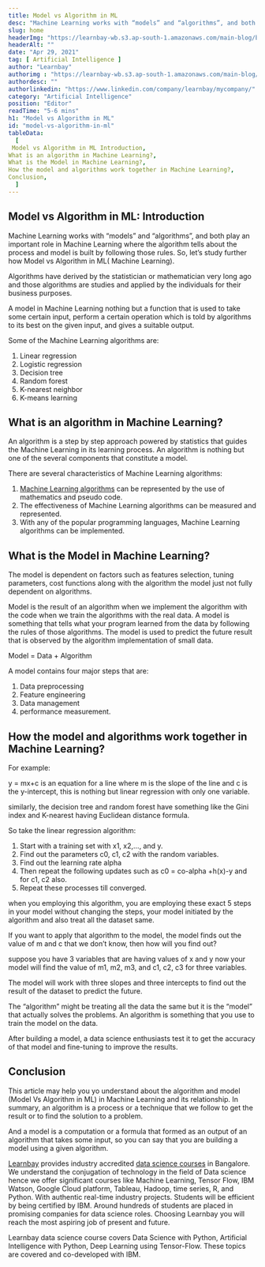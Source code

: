 ```yaml
---
title: Model vs Algorithm in ML
desc: "Machine Learning works with “models” and “algorithms”, and both play an important role in Machine Learning where the algorithm tells about the process and model is built by following those rules..."
slug: home
headerImg: "https://learnbay-wb.s3.ap-south-1.amazonaws.com/main-blog/blog/model.png"
headerAlt: ""
date: "Apr 29, 2021"
tag: [ Artificial Intelligence ]
author: "Learnbay"
authorimg : "https://learnbay-wb.s3.ap-south-1.amazonaws.com/main-blog/blog/learnbay-admin.webp"
authordesc: ""
authorlinkedin: "https://www.linkedin.com/company/learnbay/mycompany/"
category: "Artificial Intelligence"
position: "Editor"
readTime: "5-6 mins"
h1: "Model vs Algorithm in ML"
id: "model-vs-algorithm-in-ml"
tableData:
  [
 Model vs Algorithm in ML Introduction,
What is an algorithm in Machine Learning?,
What is the Model in Machine Learning?,
How the model and algorithms work together in Machine Learning?,
Conclusion,    
  ]
---
```






## Model vs Algorithm in ML: Introduction

Machine Learning works with “models” and “algorithms”, and both play an important role in Machine Learning where the algorithm tells about the process and model is built by following those rules. So, let’s study further how Model vs Algorithm in ML( Machine Learning).

Algorithms have derived by the statistician or mathematician very long ago and those algorithms are studies and applied by the individuals for their business purposes.

A model in Machine Learning nothing but a function that is used to take some certain input, perform a certain operation which is told by algorithms to its best on the given input, and gives a suitable output.

Some of the Machine Learning algorithms are:



1. Linear regression
2. Logistic regression
3. Decision tree
4. Random forest
5. K-nearest neighbor
6. K-means learning


## What is an algorithm in Machine Learning?

An algorithm is a step by step approach powered by statistics that guides the Machine Learning in its learning process. An algorithm is nothing but one of the several components that constitute a model.

There are several characteristics of Machine Learning algorithms:



1. <a href="https://en.wikipedia.org/wiki/Machine_learning" target="_blank" rel="nofollow">Machine Learning algorithms</a> can be represented by the use of mathematics and pseudo code.
2. The effectiveness of Machine Learning algorithms can be measured and represented.
3. With any of the popular programming languages, Machine Learning algorithms can be implemented.


## What is the Model in Machine Learning?

The model is dependent on factors such as features selection, tuning parameters, cost functions along with the algorithm the model just not fully dependent on algorithms.

Model is the result of an algorithm when we implement the algorithm with the code when we train the algorithms with the real data. A model is something that tells what your program learned from the data by following the rules of those algorithms. The model is used to predict the future result that is observed by the algorithm implementation of small data.

Model = Data + Algorithm 

A model contains four major steps that are:



1. Data preprocessing
2. Feature engineering
3. Data management
4. performance measurement.


## How the model and algorithms work together in Machine Learning?

For example:

y = mx+c is an equation for a line where m is the slope of the line and c is the y-intercept, this is nothing but linear regression with only one variable.

similarly, the decision tree and random forest have something like the Gini index and K-nearest having Euclidean distance formula.

So take the linear regression algorithm:



1. Start with a training set with x1, x2,…, and y.
2. Find out the parameters c0, c1, c2 with the random variables.
3. Find out the learning rate alpha
4. Then repeat the following updates such as c0 = co-alpha +h(x)-y and for c1, c2 also.
5. Repeat these processes till converged.

when you employing this algorithm, you are employing these exact 5 steps in your model without changing the steps, your model initiated by the algorithm and also treat all the dataset same.

If you want to apply that algorithm to the model, the model finds out the value of m and c that we don’t know, then how will you find out?

suppose you have 3 variables that are having values of x and y now your model will find the value of m1, m2, m3, and c1, c2, c3 for three variables.

The model will work with three slopes and three intercepts to find out the result of the dataset to predict the future.

The “algorithm” might be treating all the data the same but it is the “model” that actually solves the problems. An algorithm is something that you use to train the model on the data.

After building a model, a data science enthusiasts test it to get the accuracy of that model and fine-tuning to improve the results.


## Conclusion

This article may help you yo understand about the algorithm and model (Model Vs Algorithm in ML) in Machine Learning and its relationship. In summary, an algorithm is a process or a technique that we follow to get the result or to find the solution to a problem.

And a model is a computation or a formula that formed as an output of an algorithm that takes some input, so you can say that you are building a model using a given algorithm.

<a href="https://www.learnbay.co/data-science-course/" target="_blank">Learnbay</a> provides industry accredited <a href="https://www.learnbay.co/data-science-course/" target="_blank">data science courses</a> in Bangalore. We understand the conjugation of technology in the field of Data science hence we offer significant courses like Machine Learning, Tensor Flow, IBM Watson, Google Cloud platform, Tableau, Hadoop, time series, R, and Python. With authentic real-time industry projects. Students will be efficient by being certified by IBM. Around hundreds of students are placed in promising companies for data science roles. Choosing Learnbay you will reach the most aspiring job of present and future.

Learnbay data science course covers Data Science with Python, Artificial Intelligence with Python, Deep Learning using Tensor-Flow. These topics are covered and co-developed with IBM.